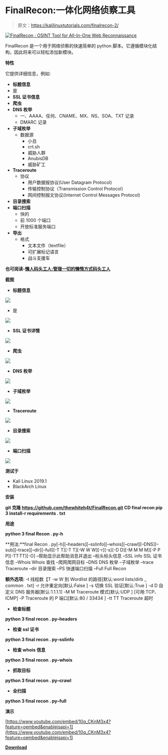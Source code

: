 # FinalRecon:一体化网络侦察工具

> 原文：<https://kalilinuxtutorials.com/finalrecon-2/>

[![FinalRecon : OSINT Tool for All-In-One Web Reconnaissance](img/2a0ff490671ac36a1b5324cfacba68f8.png "FinalRecon : OSINT Tool for All-In-One Web Reconnaissance")](https://1.bp.blogspot.com/-s-kJa-F1tRc/XnzlQnkgB-I/AAAAAAAAFp0/kglVTXo5gyUAOnrs2F3737nuA5NlDib6QCLcBGAsYHQ/s1600/FinalRecon%25281%2529.png)

FinalRecon 是一个用于网络侦察的快速简单的 python 脚本。它遵循模块化结构，因此将来可以轻松添加新模块。

**特性**

它提供详细信息，例如:

*   **标题信息**
*   是
*   **SSL 证书信息**
*   **爬虫**
*   **DNS 枚举**
    *   一、AAAA、任何、CNAME、MX、NS、SOA、TXT 记录
    *   DMARC 记录
*   **子域枚举**
    *   数据源
        *   小丑
        *   crt.sh
        *   威胁人群
        *   AnubisDB
        *   威胁矿工
*   **Traceroute**
    *   协议
        *   用户数据报协议(User Datagram Protocol)
        *   传输控制协议（Transmission Control Protocol）
        *   网间控制报文协议(Internet Control Messages Protocol)
*   **目录搜索**
*   **端口扫描**
    *   快的
    *   前 1000 个端口
    *   开放标准服务端口
*   **导出**
    *   格式
        *   文本文件（textfile）
        *   可扩展标记语言
        *   战斗支援车

**也可阅读-[懒人码头工人:管理一切的懒惰方式码头工人](https://kalilinuxtutorials.com/lazydocker/)**

**截图**

*   **标题信息**

![](img/863d490e823b185bf62d1a7a43ead042.png)

*   是

![](img/9af593ed53ff1ffcfb1497d46251169a.png)

*   **SSL 证书详情**

![](img/814c623235baa546e388d708c24bb1aa.png)

*   **爬虫**

![](img/38882503ed28adceca270124cbbd68e9.png)

*   **DNS 枚举**

![](img/9257b0895652f3e676a938ec953338a1.png)

*   **子域枚举**

![](img/aeddefd24a49169c305ea2eac7674111.png)

*   **Traceroute**

![](img/c46c8f0512540221ce3766747bb351ad.png)

*   **目录搜索**

![](img/48fa0fc7db35a8bc5f0b5f0ebb518937.png)

*   **端口扫描**

![](img/fdb77cfad46bba3f2852c2c0621efb48.png)

**测试于**

*   Kali Linux 2019.1
*   BlackArch Linux

**安装**

**git 克隆 https://github.com/thewhiteh4t/FinalRecon.git
CD final recon
pip 3 install-r requirements . txt**

**用途**

**python 3 final Recon . py-h**

**用法:**final Recon . py[-h][–headers][–sslinfo][–whois][–crawl][–DNS][–sub][–trace][–dir][–full][-T T][-T T][-W W W][-r][-s][-D D][-M M M M][-P P P][-TT·TT][-O] –帮助显示此帮助消息并退出
–标头标头信息
–SSL info SSL 证书信息
–Whois Whois 查找
–爬网爬网目标
–DNS DNS 枚举
–子域枚举
–trace Traceroute
–dir 目录搜索
–PS 快速端口扫描
–Full Full Recon

**额外选项:**
-t 线程数【T
-w W 到 Wordlist 的路径[默认:word lists/dirb _ common . txt]
-r 允许重定向[默认:False ]
-s 切换 SSL 验证[默认:True ]
-d D 自定义 DNS 服务器[默认:1.1.1.1]
-M M Traceroute 模式[默认:UDP ] [可用:TCP、ICMP]
-P Traceroute 的 P 端口[默认:80 / 33434 ]
-tt TT Traceroute 超时

*   **检查标题**

**python 3 final recon . py–headers**

*   **检查 ssl 证书**

**python 3 final recon . py–sslinfo**

*   **检查 whois 信息**

**python 3 final recon . py–whois**

*   **抓取目标**

**python 3 final recon . py–crawl**

*   **全扫描**

**python 3 final recon . py–full**

**演示**

[https://www.youtube.com/embed/10q_CKnM3x4?feature=oembed&enablejsapi=1](https://www.youtube.com/embed/10q_CKnM3x4?feature=oembed&enablejsapi=1)

[**Download**](https://github.com/thewhiteh4t/finalrecon)
